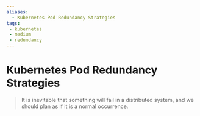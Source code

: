 ```yaml
---
aliases:
  - Kubernetes Pod Redundancy Strategies
tags: 
 - kubernetes
 - medium
 - redundancy
---
```


# Kubernetes Pod Redundancy Strategies

> It is inevitable that something will fail in a distributed system, and we should plan as if it is a normal occurrence.

